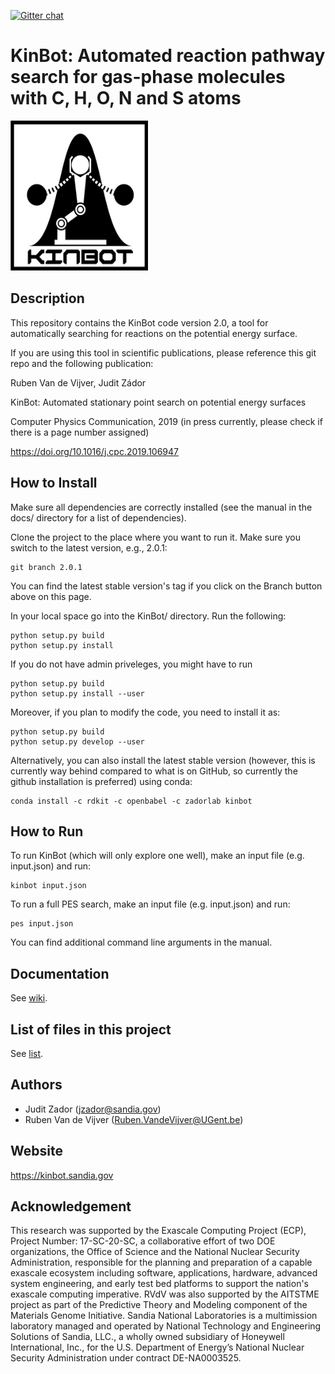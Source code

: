 [![Gitter chat](https://badges.gitter.im/gitterHQ/gitter.png)](https://gitter.im/zadorlab/KinBot)

# KinBot: Automated reaction pathway search for gas-phase molecules with C, H, O, N and S atoms

<p>
    <img src="graphics/kinbot_logo_V2.png" width="220" height="240" />
</p>

## Description
This repository contains the KinBot code version 2.0,
a tool for automatically searching for reactions on the potential energy surface.

If you are using this tool in scientific publications, please reference this git repo and the following publication:

Ruben Van de Vijver, Judit Zádor

KinBot: Automated stationary point search on potential energy surfaces

Computer Physics Communication, 2019 (in press currently, please check if there is a page number assigned)

https://doi.org/10.1016/j.cpc.2019.106947

## How to Install
Make sure all dependencies are correctly installed (see the manual in the docs/ directory for a list of dependencies). 

Clone the project to the place where you want to run it. Make sure you switch to the latest version, e.g., 2.0.1:

    git branch 2.0.1

You can find the latest stable version's tag if you click on the Branch button above on this page.

In your local space go into the KinBot/ directory. Run the following:

    python setup.py build
    python setup.py install
    
If you do not have admin priveleges, you might have to run

    python setup.py build
    python setup.py install --user
    
Moreover, if you plan to modify the code, you need to install it as:

    python setup.py build
    python setup.py develop --user

Alternatively, you can also install the latest stable version (however, this is currently way behind compared to what is on GitHub, so currently the github installation is preferred) using conda:

    conda install -c rdkit -c openbabel -c zadorlab kinbot


## How to Run
To run KinBot (which will only explore one well), make an input file (e.g. input.json) and run:

    kinbot input.json

To run a full PES search, make an input file (e.g. input.json) and run:

    pes input.json

You can find additional command line arguments in the manual. 

## Documentation
See [wiki](https://github.com/zadorlab/KinBot/wiki).

## List of files in this project
See [list](https://github.com/zadorlab/KinBot/wiki/KinBot-file-structure).

## Authors
* Judit Zador (jzador@sandia.gov)
* Ruben Van de Vijver (Ruben.VandeVijver@UGent.be)

## Website
https://kinbot.sandia.gov

## Acknowledgement
This research was supported by the Exascale Computing Project (ECP), Project Number: 17-SC-20-SC, a collaborative effort of two DOE organizations, the Office of Science and the National Nuclear Security Administration, responsible for the planning and preparation of a capable exascale ecosystem including software, applications, hardware, advanced system engineering, and early test bed platforms to support the nation's exascale computing imperative. RVdV was also supported by the AITSTME project as part of the Predictive Theory and Modeling component of the Materials Genome Initiative. Sandia National Laboratories is a multimission laboratory managed and operated by National Technology and Engineering Solutions of Sandia, LLC., a wholly owned subsidiary of Honeywell International, Inc., for the U.S. Department of Energy’s National Nuclear Security Administration under contract DE-NA0003525. 
